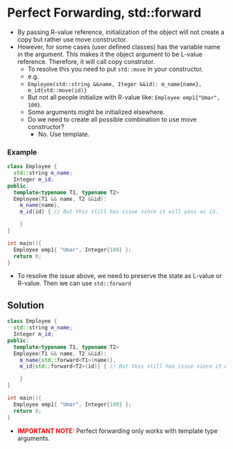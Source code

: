 # Perfect Forwarding, std::forward

- By passing R-value reference, initialization of the object will not
  create a copy but rather use move constructor.
- However, for some cases (user defined classes) has the variable name in
  the argument. This makes it the object argument to be L-value reference.
  Therefore, it will call copy construtor.
  - To resolve this you need to put `std::move` in your constructor.
  - e.g.
  - `Employee(std::string &&name, Iteger &&id): m_name{name}, m_id{std::move(id)}`
  - But not all people initialize with R-value like:
   `Employee emp1{"Umar", 100}`.
  - Some arguments might be initialized elsewhere.
  - Do we need to create all possible combination to use move constructor?
    - No. Use template.

### Example
```cpp
class Employee {
  std::string m_name;
  Integer m_id;
public:
  template<typename T1, typename T2>
  Employee(T1 && name, T2 &&id):
    m_name{name},
    m_id{id} { // But this still has issue since it will pass as id.

    }
}

int main(){
  Employee emp1{ "Umar", Integer{100} };
  return 0;
}
```
- To resolve the issue above, we need to preserve the state as L-value or
  R-value. Then we can use `std::forward`

## Solution
```cpp
class Employee {
  std::string m_name;
  Integer m_id;
public:
  template<typename T1, typename T2>
  Employee(T1 && name, T2 &&id):
    m_name{std::forward<T1>(name)},
    m_id{std::forward<T2>(id)} { // But this still has issue since it will pass as id.

    }
}

int main(){
  Employee emp1{ "Umar", Integer{100} };
  return 0;
}
```
- <span style="color:red">**IMPORTANT NOTE:**</span> Perfect forwarding only works with template type arguments.